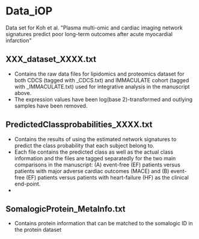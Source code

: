 # Data_iOP
Data set for Koh et al. "Plasma multi-omic and cardiac imaging network signatures predict poor long-term outcomes after acute myocardial infarction"

## XXX_dataset_XXXX.txt 
- Contains the raw data files for lipidomics and proteomics dataset for both CDCS (tagged with _CDCS.txt) and IMMACULATE cohort (tagged with _IMMACULATE.txt) used for integrative analysis in the manuscript above. 
- The expression values have been log(base 2)-transformed and outlying samples have been removed. 

## PredictedClassprobabilities_XXXX.txt 
- Contains the results of using the estimated network signatures to predict the class probability that each subject belong to.
- Each file contains the predicted class as well as the actual class information and the files are tagged separatedly for the two main comparisons in the manuscript: (A) event-free (EF) patients versus patients with major adverse cardiac outcomes (MACE) and (B) event-free (EF) patients versus patients with heart-failure (HF) as the clinical end-point.
-
## SomalogicProtein_MetaInfo.txt 
- Contains protein information that can be matched to the somalogic ID in the protein dataset
